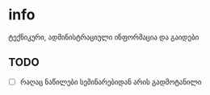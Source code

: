 # info

ტექნიკური, ადმინისტრაციული ინფორმაცია და გაიდები

## TODO
- [ ] რაღაც ნაწილები სემინარებიდან არის გადმოტანილი
